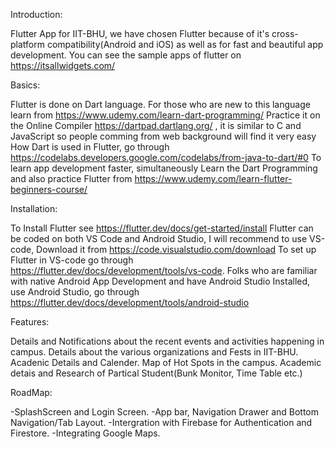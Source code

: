 Introduction:

Flutter App for IIT-BHU, we have chosen Flutter because of it's cross-platform compatibility(Android and iOS) as well as for fast and beautiful app development.
You can see the sample apps of flutter on https://itsallwidgets.com/

Basics:

Flutter is done on Dart language.
For those who are new to this language learn from https://www.udemy.com/learn-dart-programming/ 
Practice it on the Online Compiler https://dartpad.dartlang.org/ , it is similar to C and JavaScript so people comming from web background will find it very easy
How Dart is used in Flutter, go through  https://codelabs.developers.google.com/codelabs/from-java-to-dart/#0
To learn app development faster, simultaneously Learn the Dart Programming and also 
practice Flutter from https://www.udemy.com/learn-flutter-beginners-course/

Installation:

To Install Flutter see https://flutter.dev/docs/get-started/install
Flutter can be coded on both VS Code and Android Studio,
I will recommend to use VS-code,
Download it from https://code.visualstudio.com/download
To set up Flutter in VS-code go through https://flutter.dev/docs/development/tools/vs-code.
Folks who are familiar with native Android App Development and have Android Studio Installed,
use Android Studio, go through https://flutter.dev/docs/development/tools/android-studio

Features:

Details and Notifications about the recent events and activities happening in campus.
Details about the various organizations and Fests in IIT-BHU.
Acadenic Details and Calender.
Map of Hot Spots in the campus.
Academic detais and Research of Partical Student(Bunk Monitor, Time Table etc.)

RoadMap:

-SplashScreen and Login Screen.
-App bar, Navigation Drawer and Bottom Navigation/Tab Layout.
-Intergration with Firebase for Authentication and Firestore.
-Integrating Google Maps.



